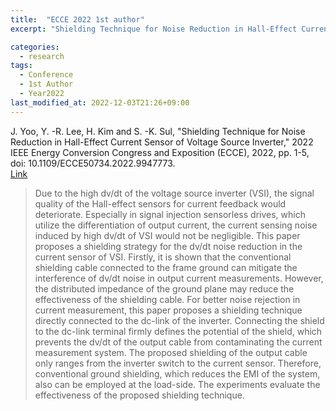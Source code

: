 ```yaml
---
title:  "ECCE 2022 1st author"
excerpt: "Shielding Technique for Noise Reduction in Hall-Effect Current Sensor of Voltage Source Inverter."

categories:
  - research
tags:
  - Conference
  - 1st Author
  - Year2022
last_modified_at: 2022-12-03T21:26+09:00
---
```


J. Yoo, Y. -R. Lee, H. Kim and S. -K. Sul, "Shielding Technique for Noise Reduction in Hall-Effect Current Sensor of Voltage Source Inverter," 2022 IEEE Energy Conversion Congress and Exposition (ECCE), 2022, pp. 1-5, doi: 10.1109/ECCE50734.2022.9947773.  
[Link](https://ieeexplore.ieee.org/document/9947773)  
  
>Due to the high dv/dt of the voltage source inverter (VSI), the signal quality of the Hall-effect sensors for current feedback would deteriorate. Especially in signal injection sensorless drives, which utilize the differentiation of output current, the current sensing noise induced by high dv/dt of VSI would not be negligible. This paper proposes a shielding strategy for the dv/dt noise reduction in the current sensor of VSI. Firstly, it is shown that the conventional shielding cable connected to the frame ground can mitigate the interference of dv/dt noise in output current measurements. However, the distributed impedance of the ground plane may reduce the effectiveness of the shielding cable. For better noise rejection in current measurement, this paper proposes a shielding technique directly connected to the dc-link of the inverter. Connecting the shield to the dc-link terminal firmly defines the potential of the shield, which prevents the dv/dt of the output cable from contaminating the current measurement system. The proposed shielding of the output cable only ranges from the inverter switch to the current sensor. Therefore, conventional ground shielding, which reduces the EMI of the system, also can be employed at the load-side. The experiments evaluate the effectiveness of the proposed shielding technique.

